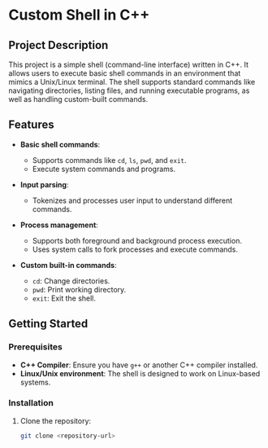 # Custom Shell in C++

## Project Description

This project is a simple shell (command-line interface) written in C++. It allows users to execute basic shell commands in an environment that mimics a Unix/Linux terminal. The shell supports standard commands like navigating directories, listing files, and running executable programs, as well as handling custom-built commands.

## Features

- **Basic shell commands**: 
  - Supports commands like `cd`, `ls`, `pwd`, and `exit`.
  - Execute system commands and programs.
  
- **Input parsing**: 
  - Tokenizes and processes user input to understand different commands.
  
- **Process management**: 
  - Supports both foreground and background process execution.
  - Uses system calls to fork processes and execute commands.
  
- **Custom built-in commands**:
  - `cd`: Change directories.
  - `pwd`: Print working directory.
  - `exit`: Exit the shell.

## Getting Started

### Prerequisites

- **C++ Compiler**: Ensure you have `g++` or another C++ compiler installed.
- **Linux/Unix environment**: The shell is designed to work on Linux-based systems.

### Installation

1. Clone the repository:
   ```bash
   git clone <repository-url>
